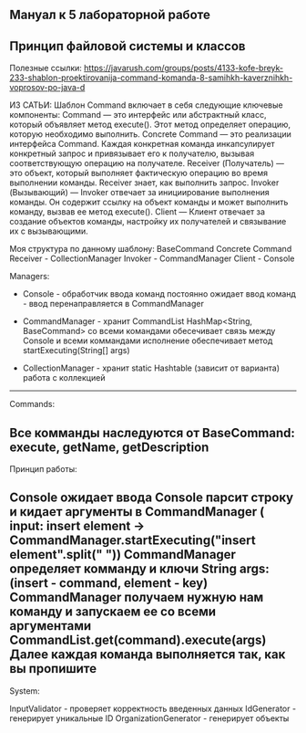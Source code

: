 Мануал к 5 лабораторной работе
------------------------------
Принцип файловой системы и классов
-----------------------------------

Полезные ссылки:
https://javarush.com/groups/posts/4133-kofe-breyk-233-shablon-proektirovanija-command-komanda-8-samihkh-kaverznihkh-voprosov-po-java-d

ИЗ САТЬИ:
Шаблон Command включает в себя следующие ключевые компоненты:
Command — это интерфейс или абстрактный класс, который объявляет метод execute(). Этот метод определяет операцию, которую необходимо выполнить.
Concrete Command — это реализации интерфейса Command. Каждая конкретная команда инкапсулирует конкретный запрос и привязывает его к получателю, вызывая соответствующую операцию на получателе.
Receiver (Получатель) — это объект, который выполняет фактическую операцию во время выполнении команды. Receiver знает, как выполнить запрос.
Invoker (Вызывающий) — Invoker отвечает за инициирование выполнения команды. Он содержит ссылку на объект команды и может выполнить команду, вызвав ее метод execute().
Client — Клиент отвечает за создание объектов команды, настройку их получателей и связывание их с вызывающими.

Моя структура по данному шаблону:
BaseCommand 
Concrete Command
Receiver - CollectionManager
Invoker - CommandManager
Client - Console

Managers:

- Console - обработчик ввода команд
	постоянно ожидает ввод команд - ввод перенаправляется в CommandManager

- CommandManager - хранит CommandList HashMap<String, BaseCommand> со всеми командами
	обесечивает связь между Console и всеми коммандами
	исполнение обеспечивает метод startExecuting(String[] args)

- CollectionManager - хранит static Hashtable (зависит от варианта)
	работа с коллекцией
---------------------------------------------------------------------------------------
Commands:

Все комманды наследуются от BaseCommand:
	execute, getName, getDescription
----------------------------------------
Принцип работы:

Console ожидает ввода
Console парсит строку и кидает аргументы в CommandManager (
	input: insert element -> CommandManager.startExecuting("insert element".split(" "))
CommandManager определяет комманду и ключи String args: (insert - command, element - key)
CommandManager получаем нужную нам команду и запускаем ее со всеми аргументами CommandList.get(command).execute(args)
Далее каждая команда выполняется так, как вы пропишите
---------------------------------------------------------------------------------------------------------------------
System:

InputValidator - проверяет корректность введенных данных
IdGenerator - генерирует уникальные ID
OrganizationGenerator - генерирует объекты
 
